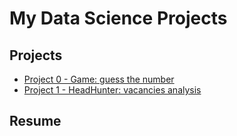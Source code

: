 # My Data Science Projects

## Projects
* [ Project 0 - Game: guess the number](https://github.com/wancraig/sf_data_science_pro/tree/main/Project%200%20-%20Guess%20the%20number)
* [ Project 1 - HeadHunter: vacancies analysis](https://github.com/wancraig/sf_data_science_pro/tree/main/Project%201%20-%20%D0%90%D0%BD%D0%B0%D0%BB%D0%B8%D0%B7%20%D1%80%D0%B5%D0%B7%D1%8E%D0%BC%D0%B5%20%D0%B8%D0%B7%20HeadHunter)

## Resume